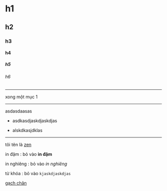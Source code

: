 # h1

## h2

### h3

#### h4

##### h5

###### h6

---

xong một mục 1

---

asdasdaasas

- asdkasdjaskdjaskdjas

- alskdkasjdklas

---

tôi tên là [zen](https://facebook.com/zenfection)





in đậm : bỏ vào **in đậm**

in nghiêng : bỏ vào *in nghiêng*

từ khóa : bỏ vào `kjaskdjaskdjas`

<u>gạch chân</u>


